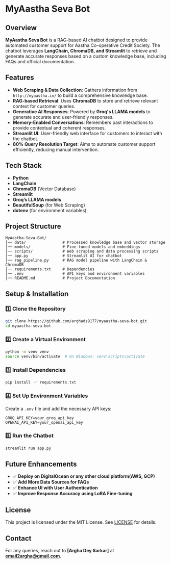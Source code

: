 # MyAastha Seva Bot

## Overview
**MyAastha Seva Bot** is a RAG-based AI chatbot designed to provide automated customer support for Aastha Co-operative Credit Society. The chatbot leverages **LangChain, ChromaDB, and Streamlit** to retrieve and generate accurate responses based on a custom knowledge base, including FAQs and official documentation.

## Features
- **Web Scraping & Data Collection**: Gathers information from `http://myaastha.in/` to build a comprehensive knowledge base.
- **RAG-based Retrieval**: Uses **ChromaDB** to store and retrieve relevant context for customer queries.
- **Generative AI Responses**: Powered by **Groq's LLAMA models** to generate accurate and user-friendly responses.
- **Memory-Enabled Conversations**: Remembers past interactions to provide contextual and coherent responses.
- **Streamlit UI**: User-friendly web interface for customers to interact with the chatbot.
- **80% Query Resolution Target**: Aims to automate customer support efficiently, reducing manual intervention.

## Tech Stack
- **Python**
- **LangChain**
- **ChromaDB** (Vector Database)
- **Streamlit**
- **Groq’s LLAMA models**
- **BeautifulSoup** (for Web Scraping)
- **dotenv** (for environment variables)

## Project Structure
```
MyAastha-Seva-Bot/
│── data/                # Processed knowledge base and vector storage
│── models/              # Fine-tuned models and embeddings
│── scripts/             # Web scraping and data processing scripts
│── app.py               # Streamlit UI for chatbot
│── rag_pipeline.py      # RAG model pipeline with LangChain & ChromaDB
│── requirements.txt     # Dependencies
│── .env                 # API keys and environment variables
│── README.md            # Project Documentation
```

## Setup & Installation
### 1️⃣ Clone the Repository
```bash
git clone https://github.com/arghads9177/myaastha-seva-bot.git
cd myaastha-seva-bot
```

### 2️⃣ Create a Virtual Environment
```bash
python -m venv venv
source venv/bin/activate  # On Windows: venv\Scripts\activate
```

### 3️⃣ Install Dependencies
```bash
pip install -r requirements.txt
```

### 4️⃣ Set Up Environment Variables
Create a `.env` file and add the necessary API keys:
```
GROQ_API_KEY=your_groq_api_key
OPENAI_API_KEY=your_openai_api_key
```

### 5️⃣ Run the Chatbot
```bash
streamlit run app.py
```

## Future Enhancements
- ✅ **Deploy on DigitalOcean or any other cloud platform(AWS, GCP)**
- ✅ **Add More Data Sources for FAQs**
- ✅ **Enhance UI with User Authentication**
- ✅ **Improve Response Accuracy using LoRA Fine-tuning**

## License
This project is licensed under the MIT License. See [LICENSE](LICENSE) for details.

## Contact
For any queries, reach out to **[Argha Dey Sarkar]** at **email2argha@gmail.com**.

